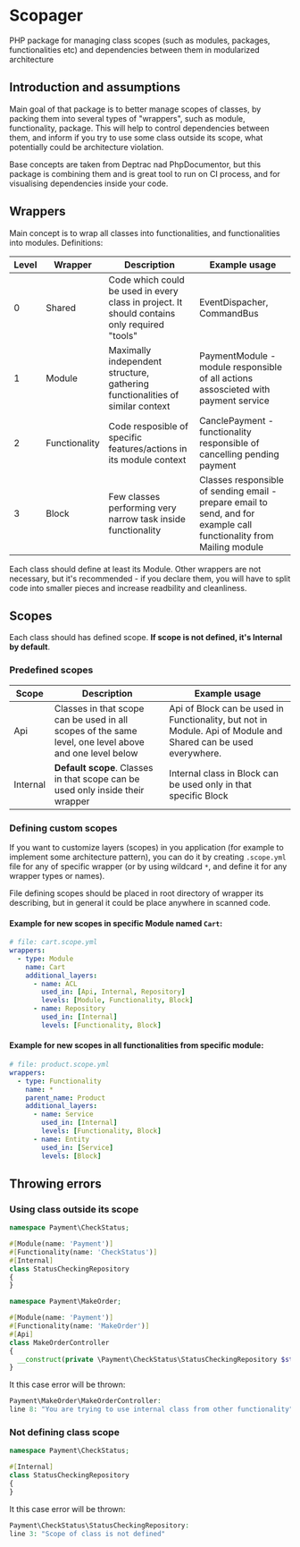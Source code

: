 # Scopager
PHP package for managing class scopes (such as modules, packages, functionalities etc) and dependencies between them in modularized architecture

## Introduction and assumptions
Main goal of that package is to better manage scopes of classes, by packing them into several types of "wrappers", such as module, functionality, package.
This will help to control dependencies between them, and inform if you try to use some class outside its scope, what potentially could be architecture violation.

Base concepts are taken from Deptrac nad PhpDocumentor, but this package is combining them and is great tool to run on CI process, and for visualising dependencies inside your code.

## Wrappers
Main concept is to wrap all classes into functionalities, and functionalities into modules.
Definitions:

| Level | Wrapper | Description | Example usage |
| ----- | ----- | ----- | ---- |
| 0 | Shared | Code which could be used in every class in project. It should contains only required "tools" | EventDispacher, CommandBus |
| 1 | Module | Maximally independent structure, gathering functionalities of similar context | PaymentModule - module responsible of all actions assoscieted with payment service |
| 2 | Functionality | Code resposible of specific features/actions in its module context | CanclePayment - functionality responsible of cancelling pending payment |
| 3 | Block | Few classes performing very narrow task inside functionality | Classes responsible of sending email - prepare email to send, and for example call functionality from Mailing module |

Each class should define at least its Module. Other wrappers are not necessary, but it's recommended - if you declare them, you will have to split code into smaller pieces and increase readbility and cleanliness.

## Scopes
Each class should has defined scope. **If scope is not defined, it's Internal by default**.

### Predefined scopes
| Scope | Description | Example usage |
| ----- | ----- | ----- |
| Api | Classes in that scope can be used in all scopes of the same level, one level above and one level below | Api of Block can be used in Functionality, but not in Module. Api of Module and Shared can be used everywhere. |
| Internal | **Default scope**. Classes in that scope can be used only inside their wrapper | Internal class in Block can be used only in that specific Block |

### Defining custom scopes
If you want to customize layers (scopes) in you application (for example to implement some architecture pattern), you can do it by creating `.scope.yml` file for any of specific wrapper (or by using wildcard `*`, and define it for any wrapper types or names).

File defining scopes should be placed in root directory of wrapper its describing, but in general it could be place anywhere in scanned code.

#### Example for new scopes in specific Module named `Cart`:
```yaml
# file: cart.scope.yml
wrappers:
  - type: Module
    name: Cart
    additional_layers:
      - name: ACL
        used_in: [Api, Internal, Repository]
        levels: [Module, Functionality, Block]
      - name: Repository
        used_in: [Internal]
        levels: [Functionality, Block]
```

#### Example for new scopes in all functionalities from specific module:
```yaml
# file: product.scope.yml
wrappers:
  - type: Functionality
    name: *
    parent_name: Product 
    additional_layers:
      - name: Service
        used_in: [Internal]
        levels: [Functionality, Block]
      - name: Entity
        used_in: [Service]
        levels: [Block]
```

## Throwing errors
### Using class outside its scope

```php
namespace Payment\CheckStatus;

#[Module(name: 'Payment')]
#[Functionality(name: 'CheckStatus')]
#[Internal]
class StatusCheckingRepository
{
}
```

```php
namespace Payment\MakeOrder;

#[Module(name: 'Payment')]
#[Functionality(name: 'MakeOrder')]
#[Api]
class MakeOrderController
{
  __construct(private \Payment\CheckStatus\StatusCheckingRepository $statusCheckingRepository){}
}
```

It this case error will be thrown:
```php
Payment\MakeOrder\MakeOrderController:
line 8: "You are trying to use internal class from other functionality"
```

### Not defining class scope

```php
namespace Payment\CheckStatus;

#[Internal]
class StatusCheckingRepository
{
}
```

It this case error will be thrown:
```php
Payment\CheckStatus\StatusCheckingRepository:
line 3: "Scope of class is not defined"
```
